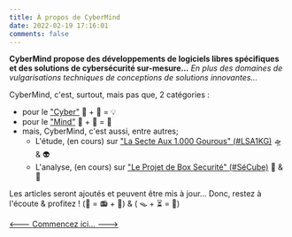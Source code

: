```yaml
---
title: À propos de CyberMind
date: 2022-02-19 17:16:01
comments: false
---
```


**CyberMind propose des développements de logiciels libres spécifiques et des solutions de cybersécurité sur-mesure...**
*En plus des domaines de vulgarisations techniques de conceptions de solutions innovantes...*

CyberMind, c'est, surtout, mais pas que, 2 catégories :
- pour le ["Cyber"](https://cybermind.fr/categories/Cyber/) 🤖 + 🎲 = 💡
- pour le ["Mind"](https://cybermind.fr/categories/Mind/) 🧠 + 🧩 = 👀
- mais, CyberMind, c'est aussi, entre autres;
  - L'étude, (en cours) sur ["La Secte Aux 1.000 Gourous" (#LSA1KG)](https://cybermind.fr/tags/LSA1KG/) 🛸 & 👽
  - L'analyse, (en cours) sur ["Le Projet de Box Securité" (#SéCube)](https://cybermind.fr/tags/SECUBOX/) 🔐 & 🧭

Les articles seront ajoutés et peuvent être mis à jour...
Donc, restez à l'écoute & profitez ! (🤖 = 📻 + 🎉) & ( 🪤 + ⏳ = 🧠)

[<--- Commencez ici... --->](https://cybermind.fr/fr/Cyber/Mind/welcome/)